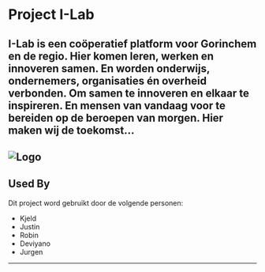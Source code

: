 
# Project I-Lab

I-Lab is een coöperatief platform voor Gorinchem en de regio. Hier komen leren, werken en innoveren samen. En worden onderwijs, ondernemers, organisaties én overheid verbonden. Om samen te innoveren en elkaar te inspireren. En mensen van vandaag voor te bereiden op de beroepen van morgen. Hier maken wij de toekomst…
----------------------------------------------------------------------------------------------------------------------------------------------------



![Logo](https://encrypted-tbn0.gstatic.com/images?q=tbn:ANd9GcT833_WxYRhqcoDzBGSXMsS5ZCq8eCZedo6HA&s)
-----------------------



## Used By

Dit project word gebruikt door de volgende personen:

- Kjeld
- Justin
- Robin
- Deviyano
- Jurgen
----------------------------


